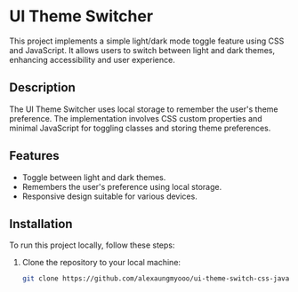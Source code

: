 # UI Theme Switcher

This project implements a simple light/dark mode toggle feature using CSS and JavaScript. It allows users to switch between light and dark themes, enhancing accessibility and user experience.

## Description

The UI Theme Switcher uses local storage to remember the user's theme preference. The implementation involves CSS custom properties and minimal JavaScript for toggling classes and storing theme preferences.

## Features

- Toggle between light and dark themes.
- Remembers the user's preference using local storage.
- Responsive design suitable for various devices.

## Installation

To run this project locally, follow these steps:

1. Clone the repository to your local machine:
   ```bash
   git clone https://github.com/alexaungmyooo/ui-theme-switch-css-javascript.git
